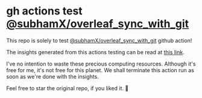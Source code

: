 # gh actions test [@subhamX/overleaf_sync_with_git](https://github.com/subhamX/overleaf_sync_with_git)
This repo is solely to test [@subhamX/overleaf_sync_with_git](https://github.com/subhamX/overleaf_sync_with_git) github action!

The insights generated from this actions testing can be read at [this link](https://github.com/subhamX/overleaf_sync_with_git/pull/4#issuecomment-1355116634).

I've no intention to waste these precious computing resources. Although it's free for me, it's not free for this planet. We shall terminate this action run as soon as we're done with the insights.

Feel free to star the original repo, if you liked it. 🙂
